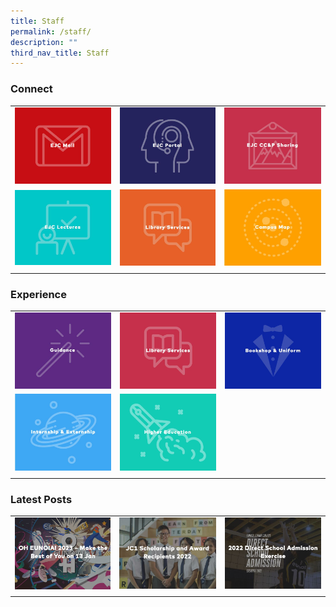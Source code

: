 ```yaml
---
title: Staff
permalink: /staff/
description: ""
third_nav_title: Staff
---
```

### Connect

| |  |  |
| -------- | -------- | -------- |
| <a href="https://mail.google.com/"> <img style="width:100%" src="/images/EJC%20Mail.jpg"> </a> | <a href="https://portal.ejc.edu.sg/"> <img style="width:100%" src="/images/EJC%20portal.jpg"> </a> | <a href="https://drive.google.com/drive/folders/1XILVD3-6gGEHE5d9SWF-4VLMSV08L2Xy"> <img style="width:100%" src="/images/cc&p%20sharing.jpg"> </a> |
| <a href="https://lectures.ejc.edu.sg/"> <img style="width:100%" src="/images/EJC%20lectures.jpg"> </a> | <a href="https://staging.d2ftoa31ukircm.amplifyapp.com/students/library/"> <img style="width:100%" src="/images/library%20services2.jpg"> </a> | <a href="https://drive.google.com/file/d/16e56l-X51NRSqxZ75kKC107MG8xVrLpS/view?usp=sharing"> <img style="width:100%" src="/images/Campus%20Map.jpg"> </a> |
| | |

### Experience

| |  |  |
| -------- | -------- | -------- |
| <a href="https://staging.d2ftoa31ukircm.amplifyapp.com/students/guidance/"> <img style="width:100%" src="/images/guidance.jpg"> </a> | <a href=""> <img style="width:100%" src="/images/Library%20services.jpg"> </a> | <a href="https://staging.d2ftoa31ukircm.amplifyapp.com/students/bookshop/"> <img style="width:100%" src="/images/Bookshop%20and%20uniform.jpg"> </a> |
| <a href="https://sites.google.com/ejc.edu.sg/iep/home"> <img style="width:100%" src="/images/Internship%20and%20externship.jpg"> </a> | <a href="https://sites.google.com/ejc.edu.sg/cshineunoia/"> <img style="width:100%" src="/images/Higher%20education.jpg"> </a> |  |
| | |

### Latest Posts

| |  |  |
| -------- | -------- | -------- |
| <a href="https://staging.d2ftoa31ukircm.amplifyapp.com/oh2023/"> <img style="width:100%" src="/images/make%20the%20best.jpg"> </a> | <a href="https://staging.d2ftoa31ukircm.amplifyapp.com/jc1-scholars-2022/"> <img style="width:100%" src="/images/jc1%20scholarship.jpg"> </a> | <a href="https://staging.d2ftoa31ukircm.amplifyapp.com/2022-dsa/"> <img style="width:100%" src="/images/2022%20DSA.jpg"> </a> | 
| | |